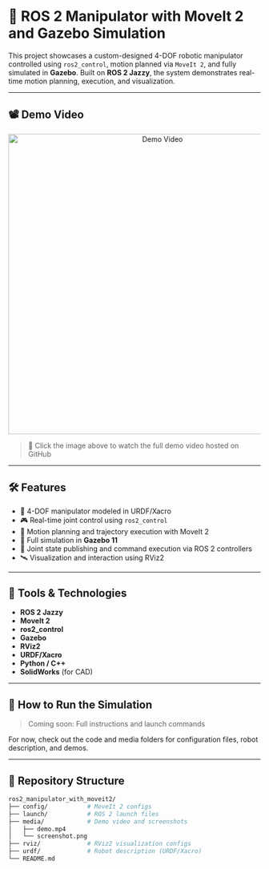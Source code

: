 # 🤖 ROS 2 Manipulator with MoveIt 2 and Gazebo Simulation

This project showcases a custom-designed 4-DOF robotic manipulator controlled using `ros2_control`, motion planned via `MoveIt 2`, and fully simulated in **Gazebo**. Built on **ROS 2 Jazzy**, the system demonstrates real-time motion planning, execution, and visualization.

---

## 📽️ Demo Video

<p align="center">
  <a href="https://github.com/Shalash500/ros2_manipulator_with_moveit2/blob/main/media/robot_arm_with_moveit2.mp4">
    <img src="https://raw.githubusercontent.com/Shalash500/ros2_manipulator_with_moveit2/main/media/screenshot.png" alt="Demo Video" width="600"/>
  </a>
</p>

> 🔗 Click the image above to watch the full demo video hosted on GitHub

---

## 🛠️ Features

- 🦾 4-DOF manipulator modeled in URDF/Xacro
- 🎮 Real-time joint control using `ros2_control`
- 🧠 Motion planning and trajectory execution with MoveIt 2
- 🧪 Full simulation in **Gazebo 11**
- 🔄 Joint state publishing and command execution via ROS 2 controllers
- 🛰️ Visualization and interaction using RViz2

---

## 🧰 Tools & Technologies

- **ROS 2 Jazzy**
- **MoveIt 2**
- **ros2_control**
- **Gazebo**
- **RViz2**
- **URDF/Xacro**
- **Python / C++**
- **SolidWorks** (for CAD)

---

## 🚀 How to Run the Simulation

> Coming soon: Full instructions and launch commands

For now, check out the code and media folders for configuration files, robot description, and demos.

---

## 📁 Repository Structure

```bash
ros2_manipulator_with_moveit2/
├── config/           # MoveIt 2 configs
├── launch/           # ROS 2 launch files
├── media/            # Demo video and screenshots
│   ├── demo.mp4
│   └── screenshot.png
├── rviz/             # RViz2 visualization configs
├── urdf/             # Robot description (URDF/Xacro)
└── README.md
